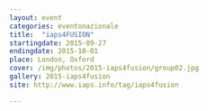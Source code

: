 ```yaml
---
layout: event
categories: eventonazionale
title:  "iaps4FUSION"
startingdate: 2015-09-27
endingdate: 2015-10-01
place: London, Oxford
cover: /img/photos/2015-iaps4fusion/group02.jpg
gallery: 2015-iaps4fusion
site: http://www.iaps.info/tag/iaps4fusion

---
```

